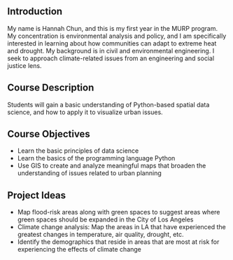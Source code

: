 ## Introduction
My name is Hannah Chun, and this is my first year in the MURP program. My concentration is environmental analysis and policy, and I am specifically interested in learning about how communities can adapt to extreme heat and drought. My background is in civil and environmental engineering. I seek to approach climate-related issues from an engineering and social justice lens. 

## Course Description
Students will gain a basic understanding of Python-based spatial data science, and how to apply it to visualize urban issues. 

## Course Objectives
- Learn the basic principles of data science
- Learn the basics of the programming language Python
- Use GIS to create and analyze meaningful maps that broaden the understanding of issues related to urban planning

## Project Ideas
- Map flood-risk areas along with green spaces to suggest areas where green spaces should be expanded in the City of Los Angeles
- Climate change analysis: Map the areas in LA that have experienced the greatest changes in temperature, air quality, drought, etc.
- Identify the demographics that reside in areas that are most at risk for experiencing the effects of climate change
 
